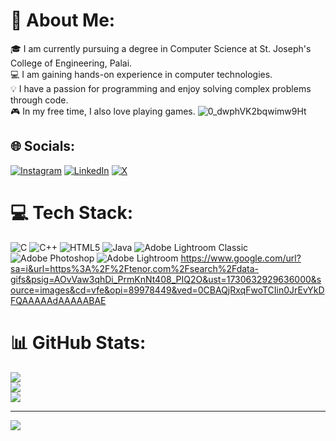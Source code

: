 # 💫 About Me:
🎓 I am currently pursuing a degree in Computer Science at St. Joseph's College of Engineering, Palai.<br>💻 I am gaining hands-on experience in computer technologies.<br>💡 I have a passion for programming and enjoy solving complex problems through code.<br>🎮 In my free time, I also love playing games.
![0_dwphVK2bqwimw9Ht](https://github.com/user-attachments/assets/4b3c9860-20cd-413b-9ea2-2e2afa0d5ce6)


## 🌐 Socials:
[![Instagram](https://img.shields.io/badge/Instagram-%23E4405F.svg?logo=Instagram&logoColor=white)](https://instagram.com/_hrishi_.05) [![LinkedIn](https://img.shields.io/badge/LinkedIn-%230077B5.svg?logo=linkedin&logoColor=white)](https://linkedin.com/in/HRISHIKESH.D) [![X](https://img.shields.io/badge/X-black.svg?logo=X&logoColor=white)](https://x.com/@HRISHIKESHD10) 

# 💻 Tech Stack:
![C](https://img.shields.io/badge/c-%2300599C.svg?style=for-the-badge&logo=c&logoColor=white) ![C++](https://img.shields.io/badge/c++-%2300599C.svg?style=for-the-badge&logo=c%2B%2B&logoColor=white) ![HTML5](https://img.shields.io/badge/html5-%23E34F26.svg?style=for-the-badge&logo=html5&logoColor=white) ![Java](https://img.shields.io/badge/java-%23ED8B00.svg?style=for-the-badge&logo=openjdk&logoColor=white) ![Adobe Lightroom Classic](https://img.shields.io/badge/Adobe%20Lightroom%20Classic-31A8FF.svg?style=for-the-badge&logo=Adobe%20Lightroom%20Classic&logoColor=white) ![Adobe Photoshop](https://img.shields.io/badge/adobe%20photoshop-%2331A8FF.svg?style=for-the-badge&logo=adobe%20photoshop&logoColor=white) ![Adobe Lightroom](https://img.shields.io/badge/Adobe%20Lightroom-31A8FF.svg?style=for-the-badge&logo=Adobe%20Lightroom&logoColor=white)
https://www.google.com/url?sa=i&url=https%3A%2F%2Ftenor.com%2Fsearch%2Fdata-gifs&psig=AOvVaw3qhDi_PrmKnNt408_PIQ2O&ust=1730632929636000&source=images&cd=vfe&opi=89978449&ved=0CBAQjRxqFwoTCIin0JrEvYkDFQAAAAAdAAAAABAE
# 📊 GitHub Stats:
![](https://github-readme-stats.vercel.app/api?username=hrishi144&theme=dark&hide_border=false&include_all_commits=false&count_private=false)<br/>
![](https://github-readme-streak-stats.herokuapp.com/?user=hrishi144&theme=dark&hide_border=false)<br/>
![](https://github-readme-stats.vercel.app/api/top-langs/?username=hrishi144&theme=dark&hide_border=false&include_all_commits=false&count_private=false&layout=compact)

---
[![](https://visitcount.itsvg.in/api?id=hrishi144&icon=6&color=3)](https://visitcount.itsvg.in)

<!-- Proudly created with GPRM ( https://gprm.itsvg.in ) -->
